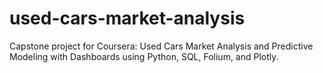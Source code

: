 # used-cars-market-analysis
Capstone project for Coursera: Used Cars Market Analysis and Predictive Modeling with Dashboards using Python, SQL, Folium, and Plotly.
